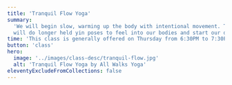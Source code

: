```yaml
---
title: 'Tranquil Flow Yoga'
summary:
  'We will begin slow, warming up the body with intentional movement. Then we
  will do longer held yin poses to feel into our bodies and start our day!'
time: 'This class is generally offered on Thursday from 6:30PM to 7:30PM.'
button: 'class'
hero:
  image: '../images/class-desc/tranquil-flow.jpg'
  alt: 'Tranquil Flow Yoga by All Walks Yoga'
eleventyExcludeFromCollections: false
---
```


